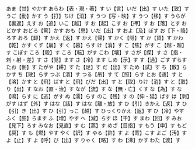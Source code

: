 あま【甘】やかす
あらわ【表・現・著】す
い【言】いだ【出】す
いた【致】す
うご【動】かす
う【打】ちけ【消】す
うつ【写・映】す
うつ【移】す
うらが【裏返】えす
お【追】いこ【越】す
お【起】こす
お【押】す
お【落】とす
おどかす
おどろ【驚】かす
おも【思】いだ【出】す
およ【及】ぼす
お【下・降】ろす
おろ【卸】す
かえ【返】す
かえ【帰】す
かく【隠】す
か【貸】す
かわ【乾】かす
くず【崩】す
く【暮】らす
け【消】す
こ【焦】がす
こ【越・超】す
こぼす
ころ【殺】す
ころ【転】がす
こわ【壊】す
さが【探】す
さ【指・刺・射・差】す
さ【覚】ます
さ【冷】ます
しめ【示】す
す【過】ごす
ずらす
たお【倒】す
たがや【耕】す
た【足】す
だ【出】す
ため【試】す
ち【散】らかす
ち【散】らす
つぶ【潰】す
つる【吊】す
て【照】らす
とお【通】す
と【溶】かす
と【飛】ばす
と【飛】びだ【出】す
と【取】りけ【消】す
と【取】り【出】す
なお【直・治】す
なが【流】す
な【無・亡】くす
な【為】す
な【鳴】らす
に【逃】がす
ぬ【濡】らす
のこ【残】す
の【伸・延】ばす
は【剥】がす
はず【外】す
はな【話】す
はな【離・放】す
ひ【引】きかえ【返】す
ひ【引】き【出】す
ひ【引】っこ【越】す
ひっくりかえ【返】す
ひ【冷】やす
ふく【膨】らます
ふ【増】やす
へ【減】らす
ほ【干】す
まわ【回】す
みお【見下】ろす
みなお【見直】す
む【蒸】す
めざ【目指】す
もう【申】す
もど【戻】す
も【燃】やす
やく【訳】す
ゆる【許】す
よ【寄】こす
よご【汚】す
よ【止】す
よ【呼】び【出】す
りゃく【略】す
わ【沸】かす
わた【渡】す